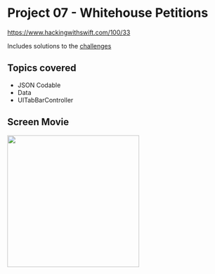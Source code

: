 # Project 07 - Whitehouse Petitions

https://www.hackingwithswift.com/100/33

Includes solutions to the [challenges](https://www.hackingwithswift.com/read/7/6/wrap-up)

## Topics covered

- JSON Codable 
- Data 
- UITabBarController

## Screen Movie

<div style="text-align: left;">
  <img src="screenshots/screenMovie.gif" width="300px"/>
</div>